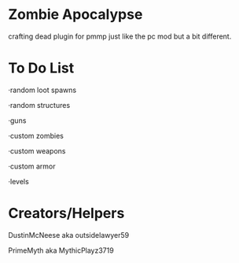 # Zombie Apocalypse 
crafting dead plugin for pmmp 
just like the pc mod but a bit different.

# To Do List 
 ·random loot spawns 

 ·random structures 

 ·guns 

 ·custom zombies 

 ·custom weapons 

 ·custom armor 

 ·levels 

# Creators/Helpers 
DustinMcNeese aka outsidelawyer59 

PrimeMyth aka MythicPlayz3719
